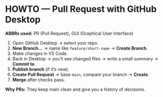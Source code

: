 # HOWTO — Pull Request with GitHub Desktop

**ABBRs used:** PR (Pull Request), GUI (Graphical User Interface)

1) Open GitHub Desktop → select your repo.  
2) **New Branch…** → name like `feature/short-name` → **Create Branch**.  
3) Make changes in VS Code.  
4) Back in Desktop → you’ll see changed files → write a small summary → **Commit to <branch>**.  
5) **Publish branch** (if it’s new).  
6) **Create Pull Request** → base `main`, compare your branch → **Create**.  
7) **Merge** after checks pass.

**Why PRs:** They keep main clean and give you a history of decisions.